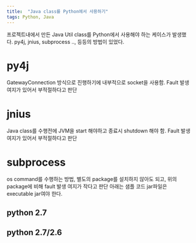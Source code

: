 ```yaml
---
title:  "Java class를 Python에서 사용하기"
tags: Python, Java
---
```


프로젝트내에서 만든 Java Util class를 Python에서 사용해야 하는 케이스가 발생했다. py4j, jnius, subprocess .., 등등의 방법이 있었다.

# py4j
GatewayConnection 방식으로 진행하기에 내부적으로 socket을 사용함. Fault 발생 여지가 있어서 부적절하다고 판단

# jnius
Java class를 수행전에 JVM을 start 해야하고 종료시 shutdown 해야 함. Fault 발생 여지가 있어서 부적절하다고 판단

# subprocess
os command를 수행하는 방법, 별도의 package를 설치하지 않아도 되고, 위의 package에 비해 fault 발생 여지가 작다고 판단 아래는 샘플 코드 jar파일은 executable jar여야 한다.

## python 2.7
<script src="https://gist.github.com/giljae/c608c14ce3c2db7810c568f4207f4c14.js"></script>

## python 2.7/2.6
<script src="https://gist.github.com/giljae/67adbd991b69b75754d1f6b6519d5244.js"></script>
